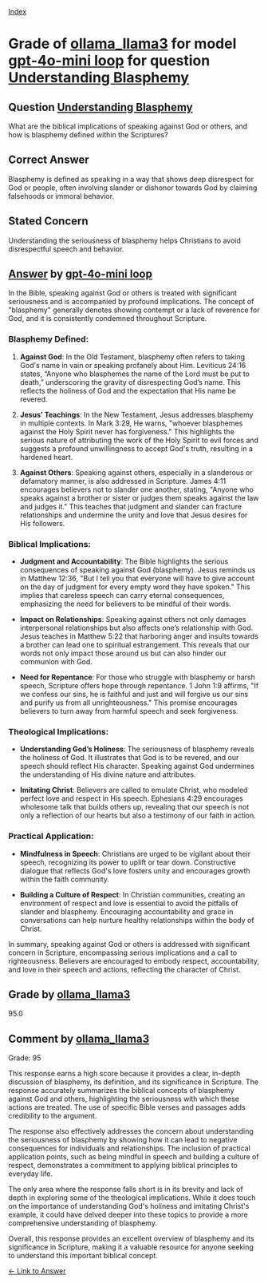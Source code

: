 
[Index](../../../../index.md)
# Grade of [ollama_llama3](../../../grading_models/ollama_llama3.md) for model [gpt-4o-mini loop](../../../answering_models/gpt-4o-mini_loop.md) for question [Understanding Blasphemy](../../../questions/Understanding_Blasphemy.md)

## Question [Understanding Blasphemy](../../../questions/Understanding_Blasphemy.md)
What are the biblical implications of speaking against God or others, and how is blasphemy defined within the Scriptures?

## Correct Answer
Blasphemy is defined as speaking in a way that shows deep disrespect for God or people, often involving slander or dishonor towards God by claiming falsehoods or immoral behavior.

## Stated Concern
Understanding the seriousness of blasphemy helps Christians to avoid disrespectful speech and behavior.

## [Answer](../Understanding_Blasphemy.md) by [gpt-4o-mini loop](../../../answering_models/gpt-4o-mini_loop.md)
In the Bible, speaking against God or others is treated with significant seriousness and is accompanied by profound implications. The concept of "blasphemy" generally denotes showing contempt or a lack of reverence for God, and it is consistently condemned throughout Scripture.

### Blasphemy Defined:

1. **Against God**: In the Old Testament, blasphemy often refers to taking God's name in vain or speaking profanely about Him. Leviticus 24:16 states, “Anyone who blasphemes the name of the Lord must be put to death,” underscoring the gravity of disrespecting God’s name. This reflects the holiness of God and the expectation that His name be revered.

2. **Jesus’ Teachings**: In the New Testament, Jesus addresses blasphemy in multiple contexts. In Mark 3:29, He warns, "whoever blasphemes against the Holy Spirit never has forgiveness." This highlights the serious nature of attributing the work of the Holy Spirit to evil forces and suggests a profound unwillingness to accept God's truth, resulting in a hardened heart.

3. **Against Others**: Speaking against others, especially in a slanderous or defamatory manner, is also addressed in Scripture. James 4:11 encourages believers not to slander one another, stating, "Anyone who speaks against a brother or sister or judges them speaks against the law and judges it." This teaches that judgment and slander can fracture relationships and undermine the unity and love that Jesus desires for His followers.

### Biblical Implications:

- **Judgment and Accountability**: The Bible highlights the serious consequences of speaking against God (blasphemy). Jesus reminds us in Matthew 12:36, "But I tell you that everyone will have to give account on the day of judgment for every empty word they have spoken." This implies that careless speech can carry eternal consequences, emphasizing the need for believers to be mindful of their words.

- **Impact on Relationships**: Speaking against others not only damages interpersonal relationships but also affects one’s relationship with God. Jesus teaches in Matthew 5:22 that harboring anger and insults towards a brother can lead one to spiritual estrangement. This reveals that our words not only impact those around us but can also hinder our communion with God.

- **Need for Repentance**: For those who struggle with blasphemy or harsh speech, Scripture offers hope through repentance. 1 John 1:9 affirms, "If we confess our sins, he is faithful and just and will forgive us our sins and purify us from all unrighteousness." This promise encourages believers to turn away from harmful speech and seek forgiveness.

### Theological Implications:

- **Understanding God’s Holiness**: The seriousness of blasphemy reveals the holiness of God. It illustrates that God is to be revered, and our speech should reflect His character. Speaking against God undermines the understanding of His divine nature and attributes.

- **Imitating Christ**: Believers are called to emulate Christ, who modeled perfect love and respect in His speech. Ephesians 4:29 encourages wholesome talk that builds others up, revealing that our speech is not only a reflection of our hearts but also a testimony of our faith in action.

### Practical Application:

- **Mindfulness in Speech**: Christians are urged to be vigilant about their speech, recognizing its power to uplift or tear down. Constructive dialogue that reflects God's love fosters unity and encourages growth within the faith community.

- **Building a Culture of Respect**: In Christian communities, creating an environment of respect and love is essential to avoid the pitfalls of slander and blasphemy. Encouraging accountability and grace in conversations can help nurture healthy relationships within the body of Christ.

In summary, speaking against God or others is addressed with significant concern in Scripture, encompassing serious implications and a call to righteousness. Believers are encouraged to embody respect, accountability, and love in their speech and actions, reflecting the character of Christ.

## Grade by [ollama_llama3](../../../grading_models/ollama_llama3.md)
95.0

## Comment by [ollama_llama3](../../../grading_models/ollama_llama3.md)
Grade: 95

This response earns a high score because it provides a clear, in-depth discussion of blasphemy, its definition, and its significance in Scripture. The response accurately summarizes the biblical concepts of blasphemy against God and others, highlighting the seriousness with which these actions are treated. The use of specific Bible verses and passages adds credibility to the argument.

The response also effectively addresses the concern about understanding the seriousness of blasphemy by showing how it can lead to negative consequences for individuals and relationships. The inclusion of practical application points, such as being mindful in speech and building a culture of respect, demonstrates a commitment to applying biblical principles to everyday life.

The only area where the response falls short is in its brevity and lack of depth in exploring some of the theological implications. While it does touch on the importance of understanding God's holiness and imitating Christ's example, it could have delved deeper into these topics to provide a more comprehensive understanding of blasphemy.

Overall, this response provides an excellent overview of blasphemy and its significance in Scripture, making it a valuable resource for anyone seeking to understand this important biblical concept.

[&lt;- Link to Answer](../Understanding_Blasphemy.md)
